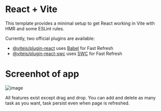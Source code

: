 # React + Vite

This template provides a minimal setup to get React working in Vite with HMR and some ESLint rules.

Currently, two official plugins are available:

- [@vitejs/plugin-react](https://github.com/vitejs/vite-plugin-react/blob/main/packages/plugin-react/README.md) uses [Babel](https://babeljs.io/) for Fast Refresh
- [@vitejs/plugin-react-swc](https://github.com/vitejs/vite-plugin-react-swc) uses [SWC](https://swc.rs/) for Fast Refresh


# Screenhot of app
![image](https://github.com/RSpec25/task_tracker/assets/97079750/063baaf4-580c-4e7e-a33f-c899b8522594)

All features exist except drag and drop.
You can add and delete as many task as you want, task persist even when page is refreshed. 
